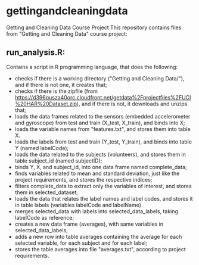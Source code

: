 # gettingandcleaningdata
Getting and Cleaning Data Course Project
This repository contains files from "Getting and Cleaning Data" course project:
## run_analysis.R:
Contains a script in R programming language, that does the following:
- checks if there is a working directory ("Getting and Cleaning Data/"), and if there is not one, it creates that;
- checks if there is the zipfile (from https://d396qusza40orc.cloudfront.net/getdata%2Fprojectfiles%2FUCI%20HAR%20Dataset.zip), and if there is not, it downloads and unzips that;
- loads the data frames related to the sensors (embedded accelerometer and gyroscope) from test and train (X_test, X_train), and binds into X;
- loads the variable names from "features.txt", and stores them into table X.
- loads the labels from test and train (Y_test, Y_train), and binds into table Y (named labelCode);
- loads the data related to the subjects (volunteers), and stores them in table subject_id (named subjectID);
- binds Y, X, and subject_id, into one data frame named complete_data;
- finds variables related to mean and standard deviation, just like the project requirements, and stores the respective indices;
- filters complete_data to extract only the variables of interest, and stores them in selected_dataset;
- loads the data that relates the label names and label codes, and stores it in table labels (variables labelCode and labelName)
- merges selected_data with labels into selected_data_labels, taking labelCode as reference;
- creates a new data frame (averages), with same variables in selected_data_labels;
- adds a new row into table averages containing the average for each selected variable, for each subject and for each label;
- stores the table averages into file "averages.txt", according to project requirements.

